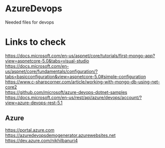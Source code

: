 # AzureDevops
Needed files for devops

# Links to check

https://docs.microsoft.com/en-us/aspnet/core/tutorials/first-mongo-app?view=aspnetcore-5.0&tabs=visual-studio \
https://docs.microsoft.com/en-us/aspnet/core/fundamentals/configuration/?tabs=basicconfiguration&view=aspnetcore-5.0#simple-configuration \
https://www.c-sharpcorner.com/article/working-with-mongo-db-using-net-core2 \
https://github.com/microsoft/azure-devops-dotnet-samples \
https://docs.microsoft.com/en-us/rest/api/azure/devops/account/?view=azure-devops-rest-5.1 


## Azure
https://portal.azure.com \
https://azuredevopsdemogenerator.azurewebsites.net \
https://dev.azure.com/nikhilbanuri4 
